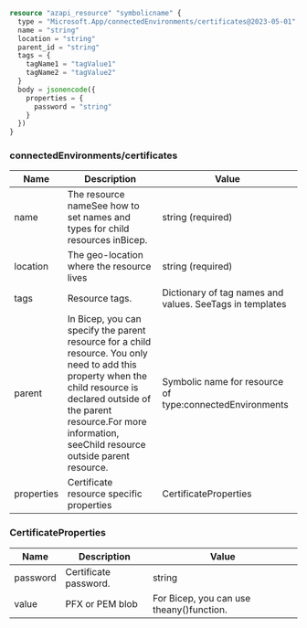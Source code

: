 ```terraform
resource "azapi_resource" "symbolicname" {
  type = "Microsoft.App/connectedEnvironments/certificates@2023-05-01"
  name = "string"
  location = "string"
  parent_id = "string"
  tags = {
    tagName1 = "tagValue1"
    tagName2 = "tagValue2"
  }
  body = jsonencode({
    properties = {
      password = "string"
    }
  })
}

```

### connectedEnvironments/certificates

| Name | Description | Value |
|-|-|-|
| name | The resource nameSee how to set names and types for child resources inBicep. | string (required) |
| location | The geo-location where the resource lives | string (required) |
| tags | Resource tags. | Dictionary of tag names and values. SeeTags in templates |
| parent | In Bicep, you can specify the parent resource for a child resource. You only need to add this property when the child resource is declared outside of the parent resource.For more information, seeChild resource outside parent resource. | Symbolic name for resource of type:connectedEnvironments |
| properties | Certificate resource specific properties | CertificateProperties |


### CertificateProperties

| Name | Description | Value |
|-|-|-|
| password | Certificate password. | string |
| value | PFX or PEM blob | For Bicep, you can use theany()function. |


